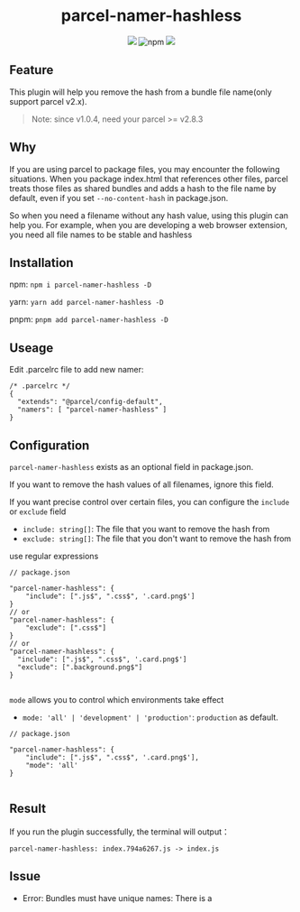<h1 align="center">
parcel-namer-hashless
</h1>

<div align="center">

![](https://flat.badgen.net/npm/v/parcel-namer-hashless) ![npm](https://flat.badgen.net/npm/dm/parcel-namer-hashless) ![](https://flat.badgen.net/npm/license/parcel-namer-hashless) 

</div>

## Feature

This plugin will help you remove the hash from a bundle file name(only support parcel v2.x).

> Note: since v1.0.4, need your parcel >= v2.8.3

## Why

If you are using parcel to package files, you may encounter the following situations.
When you package index.html that references other files, parcel treats those files as shared bundles and adds a hash to the file name by default, even if you set `--no-content-hash` in package.json.

So when you need a filename without any hash value, using this plugin can help you. For example, when you are developing a web browser extension, you need all file names to be stable and hashless

## Installation

npm:
`npm i parcel-namer-hashless -D`

yarn:
`yarn add parcel-namer-hashless -D`

pnpm:
`pnpm add parcel-namer-hashless -D`

## Useage

Edit .parcelrc file to add new namer:

```
/* .parcelrc */
{
  "extends": "@parcel/config-default",
  "namers": [ "parcel-namer-hashless" ]
}
```

## Configuration


`parcel-namer-hashless` exists as an optional field in package.json.

If you want to remove the hash values of all filenames, ignore this field.

If you want precise control over certain files, you can configure the `include` or `exclude` field

- `include: string[]`: The file that you want to remove the hash from
- `exclude: string[]`: The file that you don't want to remove the hash from

use regular expressions
```
// package.json

"parcel-namer-hashless": {
    "include": [".js$", ".css$", '.card.png$']
}
// or
"parcel-namer-hashless": {
    "exclude": [".css$"]
}
// or
"parcel-namer-hashless": {
  "include": [".js$", ".css$", '.card.png$']
  "exclude": [".background.png$"]
}
 
```

`mode` allows you to control which environments take effect
- `mode: 'all' | 'development' | 'production'`: `production` as default.
```
// package.json

"parcel-namer-hashless": {
    "include": [".js$", ".css$", '.card.png$'],
    "mode": 'all'
}
 
```

## Result

If you run the plugin successfully, the terminal will output：

```
parcel-namer-hashless: index.794a6267.js -> index.js
```

## Issue
- Error: Bundles must have unique names: There is a <script> tag in your index.html file. In this case, parcel will generate a index.js file. So if you have another <script> tag to import 'main.ts', parcel will generate two index.js file. But we should notice that the first index.js file will not output as a file in your dist. So i delete your first <script> tag, then everything works fine.
